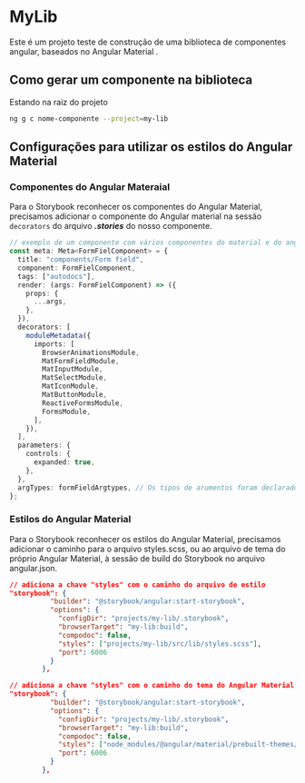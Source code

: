 # MyLib

Este é um projeto teste de construção de uma biblioteca de componentes angular, baseados no Angular Material .

## Como gerar um componente na biblioteca

Estando na raiz do projeto

```bash
ng g c nome-componente --project=my-lib
```

## Configurações para utilizar os estilos do Angular Material

### Componentes do Angular Materaial

Para o Storybook reconhecer os componentes do Angular Material, precisamos adicionar o componente do Angular material na sessão `decorators` do arquivo **_.stories_** do nosso componente.

```typescript
// exemplo de um componente com vários componentes do material e do angular
const meta: Meta<FormFielComponent> = {
  title: "components/Form field",
  component: FormFielComponent,
  tags: ["autodocs"],
  render: (args: FormFielComponent) => ({
    props: {
      ...args,
    },
  }),
  decorators: [
    moduleMetadata({
      imports: [
        BrowserAnimationsModule,
        MatFormFieldModule,
        MatInputModule,
        MatSelectModule,
        MatIconModule,
        MatButtonModule,
        ReactiveFormsModule,
        FormsModule,
      ],
    }),
  ],
  parameters: {
    controls: {
      expanded: true,
    },
  },
  argTypes: formFieldArgtypes, // Os tipos de arumentos foram declarados em um arquivo separado.
};
```

### Estilos do Angular Material

Para o Storybook reconhecer os estilos do Angular Material, precisamos adicionar o caminho para o arquivo styles.scss, ou ao arquivo de tema do próprio Angular Material, à sessão de build do Storybook no arquivo angular.json.

```json
// adiciona a chave "styles" com o caminho do arquivo de estilo
"storybook": {
          "builder": "@storybook/angular:start-storybook",
          "options": {
            "configDir": "projects/my-lib/.storybook",
            "browserTarget": "my-lib:build",
            "compodoc": false,
            "styles": ["projects/my-lib/src/lib/styles.scss"],
            "port": 6006
          }
        },

// adiciona a chave "styles" com o caminho do tema do Angular Material
"storybook": {
          "builder": "@storybook/angular:start-storybook",
          "options": {
            "configDir": "projects/my-lib/.storybook",
            "browserTarget": "my-lib:build",
            "compodoc": false,
            "styles": ["node_modules/@angular/material/prebuilt-themes/indigo-pink.css"],
            "port": 6006
          }
        },

```
